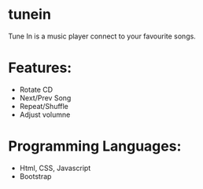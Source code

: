 # tunein
Tune In is a music player connect to your favourite songs.

# Features:
- Rotate CD 
- Next/Prev Song
- Repeat/Shuffle
- Adjust volumne

# Programming Languages: 
- Html, CSS, Javascript
- Bootstrap
